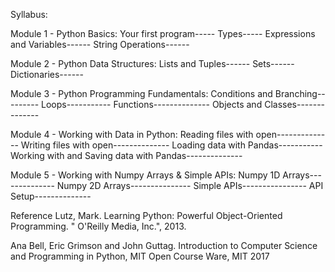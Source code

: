 Syllabus:


Module 1 - Python Basics: 
Your first program-----
Types-----
Expressions and Variables------
String Operations------


Module 2 - Python Data Structures:
Lists and Tuples------
Sets------
Dictionaries------


Module 3 - Python Programming Fundamentals:
Conditions and Branching---------
Loops-----------
Functions--------------
Objects and Classes--------------


Module 4 - Working with Data in Python:
Reading files with open--------------
Writing files with open--------------
Loading data with Pandas-----------
Working with and Saving data with Pandas--------------


Module 5 - Working with Numpy Arrays & Simple APIs:
Numpy 1D Arrays--------------
Numpy 2D Arrays---------------
Simple APIs----------------
API Setup--------------


Reference
Lutz, Mark. Learning Python: Powerful Object-Oriented Programming. " O'Reilly Media, Inc.", 2013.



Ana Bell, Eric Grimson and John Guttag.  Introduction to Computer Science and Programming in Python, MIT Open Course Ware, MIT 2017




